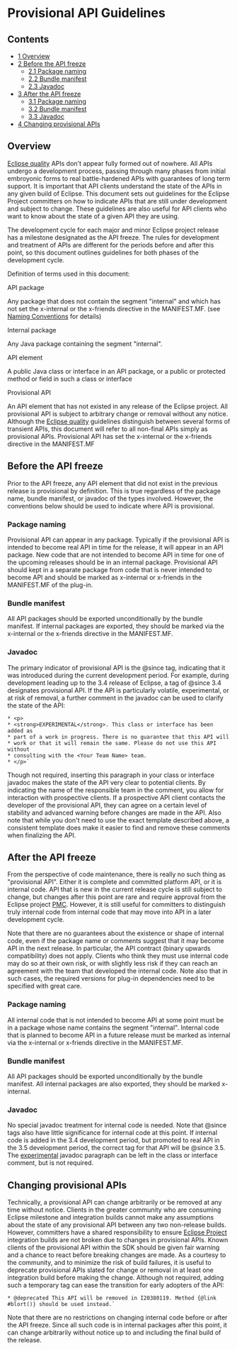 

Provisional API Guidelines
==========================

Contents
--------

*   [1 Overview](#Overview)
*   [2 Before the API freeze](#Before-the-API-freeze)
    *   [2.1 Package naming](#Package-naming)
    *   [2.2 Bundle manifest](#Bundle-manifest)
    *   [2.3 Javadoc](#Javadoc)
*   [3 After the API freeze](#After-the-API-freeze)
    *   [3.1 Package naming](#Package-naming-2)
    *   [3.2 Bundle manifest](#Bundle-manifest-2)
    *   [3.3 Javadoc](#Javadoc-2)
*   [4 Changing provisional APIs](#Changing-provisional-APIs)

Overview
--------

[Eclipse quality](http://www.eclipse.org/projects/dev_process/eclipse-quality.php) APIs don't appear fully formed out of nowhere. All APIs undergo a development process, passing through many phases from initial embroyonic forms to real battle-hardened APIs with guarantees of long term support. It is important that API clients understand the state of the APIs in any given build of Eclipse. This document sets out guidelines for the Eclipse Project committers on how to indicate APIs that are still under development and subject to change. These guidelines are also useful for API clients who want to know about the state of a given API they are using.

The development cycle for each major and minor Eclipse project release has a milestone designated as the API freeze. The rules for development and treatment of APIs are different for the periods before and after this point, so this document outlines guidelines for both phases of the development cycle.

Definition of terms used in this document:

API package 

Any package that does not contain the segment "internal" and which has not set the x-internal or the x-friends directive in the MANIFEST.MF. (see [Naming Conventions](/Naming_Conventions "Naming Conventions") for details)

Internal package 

Any Java package containing the segment "internal".

API element 

A public Java class or interface in an API package, or a public or protected method or field in such a class or interface

Provisional API 

An API element that has not existed in any release of the Eclipse project. All provisional API is subject to arbitrary change or removal without any notice. Although the [Eclipse quality](http://www.eclipse.org/projects/dev_process/eclipse-quality.php) guidelines distinguish between several forms of transient APIs, this document will refer to all non-final APIs simply as provisional APIs. Provisional API has set the x-internal or the x-friends directive in the MANIFEST.MF

Before the API freeze
---------------------

Prior to the API freeze, any API element that did not exist in the previous release is provisional by definition. This is true regardless of the package name, bundle manifest, or javadoc of the types involved. However, the conventions below should be used to indicate where API is provisional.

### Package naming

Provisional API can appear in any package. Typically if the provisional API is intended to become real API in time for the release, it will appear in an API package. New code that are not intended to become API in time for one of the upcoming releases should be in an internal package. Provisional API should kept in a separate package from code that is never intended to become API and should be marked as x-internal or x-friends in the MANIFEST.MF of the plug-in.

### Bundle manifest

All API packages should be exported unconditionally by the bundle manifest. If internal packages are exported, they should be marked via the x-internal or the x-friends directive in the MANIFEST.MF.

### Javadoc

The primary indicator of provisional API is the @since tag, indicating that it was introduced during the current development period. For example, during development leading up to the 3.4 release of Eclipse, a tag of @since 3.4 designates provisional API. If the API is particularly volatile, experimental, or at risk of removal, a further comment in the javadoc can be used to clarify the state of the API:

    * <p>
    * <strong>EXPERIMENTAL</strong>. This class or interface has been added as
    * part of a work in progress. There is no guarantee that this API will
    * work or that it will remain the same. Please do not use this API without
    * consulting with the <Your Team Name> team.
    * </p>` 

  

Though not required, inserting this paragraph in your class or interface javadoc makes the state of the API very clear to potential clients. By indicating the name of the responsible team in the comment, you allow for interaction with prospective clients. If a prospective API client contacts the developer of the provisional API, they can agree on a certain level of stability and advanced warning before changes are made in the API. Also note that while you don't need to use the exact template described above, a consistent template does make it easier to find and remove these comments when finalizing the API.

After the API freeze
--------------------

From the perspective of code maintenance, there is really no such thing as "provisional API". Either it is complete and committed platform API, or it is internal code. API that is new in the current release cycle is still subject to change, but changes after this point are rare and require approval from the Eclipse project [PMC](http://www.eclipse.org/eclipse/team-leaders.html). However, it is still useful for committers to distinguish truly internal code from internal code that may move into API in a later development cycle.

Note that there are no guarantees about the existence or shape of internal code, even if the package name or comments suggest that it may become API in the next release. In particular, the API contract (binary upwards compatibility) does not apply. Clients who think they must use internal code may do so at their own risk, or with slightly less risk if they can reach an agreement with the team that developed the internal code. Note also that in such cases, the required versions for plug-in dependencies need to be specified with great care.

### Package naming

All internal code that is not intended to become API at some point must be in a package whose name contains the segment "internal". Internal code that is planned to become API in a future release must be marked as internal via the x-internal or x-friends directive in the MANIFEST.MF.

### Bundle manifest

All API packages should be exported unconditionally by the bundle manifest. All internal packages are also exported, they should be marked x-internal.

### Javadoc

No special javadoc treatment for internal code is needed. Note that @since tags also have little significance for internal code at this point. If internal code is added in the 3.4 development period, but promoted to real API in the 3.5 development period, the correct tag for that API will be @since 3.5. The [experimental](/Provisional_API_Guidelines#experimental "Provisional API Guidelines") javadoc paragraph can be left in the class or interface comment, but is not required.

Changing provisional APIs
-------------------------

Technically, a provisional API can change arbitrarily or be removed at any time without notice. Clients in the greater community who are consuming Eclipse milestone and integration builds cannot make any assumptions about the state of any provisional API between any two non-release builds. However, committers have a shared responsibility to ensure [Eclipse Project](/Eclipse_Project "Eclipse Project") integration builds are not broken due to changes in provisional APIs. Known clients of the provisional API within the SDK should be given fair warning and a chance to react before breaking changes are made. As a courtesy to the community, and to minimize the risk of build failures, it is useful to deprecate provisional APIs slated for change or removal in at least one integration build before making the change. Although not required, adding such a temporary tag can ease the transition for early adopters of the API:

    * @deprecated This API will be removed in I20380119. Method {@link #blort()} should be used instead.` 

  

Note that there are no restrictions on changing internal code before or after the API freeze. Since all such code is in internal packages after this point, it can change arbitrarily without notice up to and including the final build of the release.

